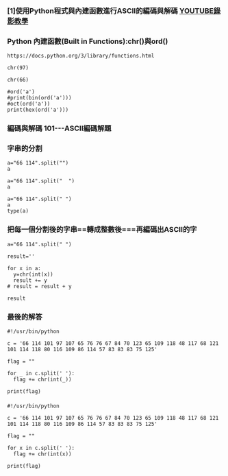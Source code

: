 ### [1]使用Python程式與內建函數進行ASCII的編碼與解碼 [YOUTUBE錄影教學]()

### Python 內建函數(Built in Functions):chr()與ord()
```
https://docs.python.org/3/library/functions.html

chr(97)

chr(66)

#ord('a')
#print(bin(ord('a')))
#oct(ord('a'))
print(hex(ord('a')))
```
### 編碼與解碼 101---ASCII編碼解題

### 字串的分割
```
a="66 114".split("")
a

a="66 114".split("  ")
a

a="66 114".split(" ")
a
type(a)
```
### 把每一個分割後的字串==轉成整數後===再編碼出ASCII的字
```
a="66 114".split(" ")

result=''

for x in a:
  y=chr(int(x))
  result += y
# result = result + y 

result
```
### 最後的解答
```
#!/usr/bin/python

c = '66 114 101 97 107 65 76 76 67 84 70 123 65 109 118 48 117 68 121 101 114 118 80 116 109 86 114 57 83 83 83 75 125'

flag = ""

for _ in c.split(' '):
  flag += chr(int(_))

print(flag)
```
#### 
```
#!/usr/bin/python

c = '66 114 101 97 107 65 76 76 67 84 70 123 65 109 118 48 117 68 121 101 114 118 80 116 109 86 114 57 83 83 83 75 125'

flag = ""

for x in c.split(' '):
  flag += chr(int(x))

print(flag)
```
